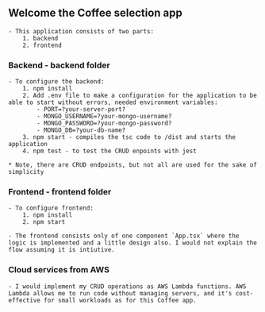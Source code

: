 ## Welcome the Coffee selection app

    - This application consists of two parts:
        1. backend
        2. frontend

### Backend - backend folder

    - To configure the backend:
        1. npm install
        2. Add .env file to make a configuration for the application to be able to start without errors, needed environment variables:
            - PORT=?your-server-port?
            - MONGO_USERNAME=?your-mongo-username?
            - MONGO_PASSWORD=?your-mongo-password?
            - MONGO_DB=?your-db-name?
        3. npm start - compiles the tsc code to /dist and starts the application
        4. npm test - to test the CRUD enpoints with jest

    * Note, there are CRUD endpoints, but not all are used for the sake of simplicity

### Frontend - frontend folder

    - To configure frontend:
        1. npm install
        2. npm start

    - The frontend consists only of one component `App.tsx` where the logic is implemented and a little design also. I would not explain the flow assuming it is intiutive.

### Cloud services from AWS

    - I would implement my CRUD operations as AWS Lambda functions. AWS Lambda allows me to run code without managing servers, and it's cost-effective for small workloads as for this Coffee app.
